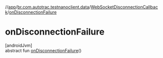 //[app](../../../index.md)/[br.com.autotrac.testnanoclient.data](../index.md)/[WebSocketDisconnectionCallback](index.md)/[onDisconnectionFailure](on-disconnection-failure.md)

# onDisconnectionFailure

[androidJvm]\
abstract fun [onDisconnectionFailure](on-disconnection-failure.md)()
